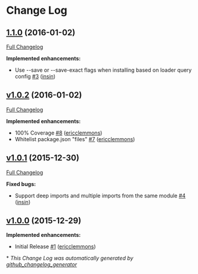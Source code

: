 # Change Log

## [1.1.0](https://github.com/ericclemmons/npm-install-loader/tree/1.1.0) (2016-01-02)
[Full Changelog](https://github.com/ericclemmons/npm-install-loader/compare/v1.0.2...1.1.0)

**Implemented enhancements:**

- Use --save or --save-exact flags when installing based on loader query config [\#3](https://github.com/ericclemmons/npm-install-loader/pull/3) ([insin](https://github.com/insin))

## [v1.0.2](https://github.com/ericclemmons/npm-install-loader/tree/v1.0.2) (2016-01-02)
[Full Changelog](https://github.com/ericclemmons/npm-install-loader/compare/v1.0.1...v1.0.2)

**Implemented enhancements:**

- 100% Coverage [\#8](https://github.com/ericclemmons/npm-install-loader/pull/8) ([ericclemmons](https://github.com/ericclemmons))
- Whitelist package.json "files" [\#7](https://github.com/ericclemmons/npm-install-loader/pull/7) ([ericclemmons](https://github.com/ericclemmons))

## [v1.0.1](https://github.com/ericclemmons/npm-install-loader/tree/v1.0.1) (2015-12-30)
[Full Changelog](https://github.com/ericclemmons/npm-install-loader/compare/v1.0.0...v1.0.1)

**Fixed bugs:**

- Support deep imports and multiple imports from the same module [\#4](https://github.com/ericclemmons/npm-install-loader/pull/4) ([insin](https://github.com/insin))

## [v1.0.0](https://github.com/ericclemmons/npm-install-loader/tree/v1.0.0) (2015-12-29)
**Implemented enhancements:**

- Initial Release [\#1](https://github.com/ericclemmons/npm-install-loader/pull/1) ([ericclemmons](https://github.com/ericclemmons))



\* *This Change Log was automatically generated by [github_changelog_generator](https://github.com/skywinder/Github-Changelog-Generator)*